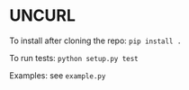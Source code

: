 UNCURL
======

To install after cloning the repo: `pip install .`

To run tests: `python setup.py test`

Examples: see `example.py`
